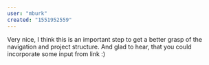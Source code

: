 ```yaml
---
user: "mburk"
created: "1551952559"
---
```


Very nice, I think this is an important step to get a better grasp of the navigation and project structure. And glad to hear, that you could incorporate some input from link :)
